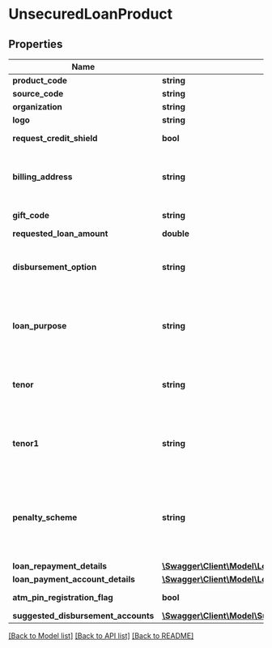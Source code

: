 # UnsecuredLoanProduct

## Properties
Name | Type | Description | Notes
------------ | ------------- | ------------- | -------------
**product_code** | **string** | A unique code that identifies the product | 
**source_code** | **string** | A source code to identify the product | 
**organization** | **string** | Card issuing Organisation code | 
**logo** | **string** | Product logo to identify the product | 
**request_credit_shield** | **bool** | Insurance enrolment for outstanding balance on the card. Valid values: true and false | [optional] 
**billing_address** | **string** | Billing address of applicant. This is a reference data field. Please use /v1/utilities/referenceData/{addressType} resource to get valid value of this field with description. | [optional] 
**gift_code** | **string** | A  unique code that identifies the gift offered along with the product | [optional] 
**requested_loan_amount** | **double** | Requested loan amount | [optional] 
**disbursement_option** | **string** | Provide the list of the options available to receive the disbursement of loan amount. Please use /v1/utilities/referenceData/{disbursementOption} resource to get valid value of this field with description. | [optional] 
**loan_purpose** | **string** | This field is to indicate the purpose of loan. This is a reference data field.This is a reference data field. Please use /v1/utilities/referenceData/{loanPurpose} resource to get valid value of this field with description. | [optional] 
**tenor** | **string** | Tenure of loan. This is a reference data field. Please use /v1/utilities/referenceData/{tenor} resource to get valid value of this field with description. You can use tenor field name as the referenceCode parameter to retrieve the values. | [optional] 
**tenor1** | **string** | This refers to the number of months of the 1st tenor. For Tiered-rate UPL , customer enjoys/ endure lower/ higher rate in the first few months.This is a reference data field. Please use /v1/utilities/referenceData/{tenor} resource to get valid value of this field with description. | [optional] 
**penalty_scheme** | **string** | This field is used to determine the penalty that will be applied to customer who do early principal repayment/loan closure.It is to be selected by the customer. This is a reference data field. Please use /v1/utilities/referenceData/{penaltyScheme} resource to get valid value of this field with description. | [optional] 
**loan_repayment_details** | [**\Swagger\Client\Model\LoanRepaymentDetails**](LoanRepaymentDetails.md) |  | [optional] 
**loan_payment_account_details** | [**\Swagger\Client\Model\LoanPaymentAccountDetails[]**](LoanPaymentAccountDetails.md) |  | [optional] 
**atm_pin_registration_flag** | **bool** | Flag to indicate if ATM PIN for the card is registered already by customer. | [optional] 
**suggested_disbursement_accounts** | [**\Swagger\Client\Model\SuggestedDisbursementAccount[]**](SuggestedDisbursementAccount.md) |  | [optional] 

[[Back to Model list]](../../README.md#documentation-for-models) [[Back to API list]](../../README.md#documentation-for-api-endpoints) [[Back to README]](../../README.md)

